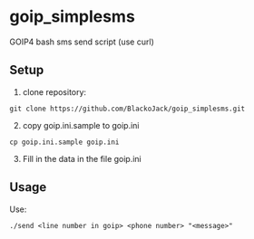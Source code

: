 # goip_simplesms
GOIP4 bash sms send script (use curl)

## Setup

1. clone repository:
```
git clone https://github.com/BlackoJack/goip_simplesms.git
```

2. copy goip.ini.sample to goip.ini
```
cp goip.ini.sample goip.ini
```

3. Fill in the data in the file goip.ini

## Usage

Use:
```
./send <line number in goip> <phone number> "<message>"
```

